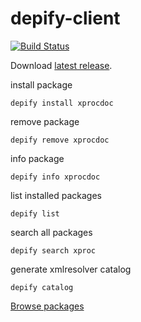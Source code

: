 depify-client
=============

[![Build Status](https://travis-ci.org/depify/depify-client.svg)](https://travis-ci.org/depify/depify-client)

Download [latest release](https://github.com/depify/depify-client/releases/latest).

install package
```
depify install xprocdoc
```

remove package
```
depify remove xprocdoc
```

info package
```
depify info xprocdoc
```

list installed packages
```
depify list
```

search all packages
```
depify search xproc
```

generate xmlresolver catalog
```
depify catalog
```

[Browse packages](http://depify.com)
